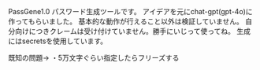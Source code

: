 PassGene1.0
パスワード生成ツールです。
アイデアを元にchat-gpt(gpt-4o)に作ってもらいました。
基本的な動作が行えること以外は検証していません。
自分向けにつきクレームは受け付けていません。勝手にいじって使ってね。
生成にはsecretsを使用しています。

既知の問題→
・5万文字ぐらい指定したらフリーズする
